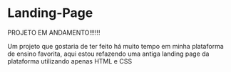 # Landing-Page

PROJETO EM ANDAMENTO!!!!!!

Um projeto que gostaria de ter feito há muito tempo em minha plataforma de ensino favorita, aqui estou refazendo uma antiga landing page da plataforma
utilizando apenas HTML e CSS

